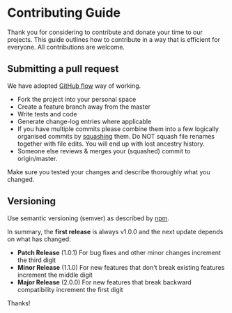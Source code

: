 # Contributing Guide

Thank you for considering to contribute and donate your time to our projects. This guide outlines how to contribute in a way that is efficient for everyone. All contributions are welcome.

## Submitting a pull request

We have adopted [GitHub flow](https://help.github.com/articles/github-flow/) way of working.

  * Fork the project into your personal space
  * Create a feature branch away from the master
  * Write tests and code
  * Generate change-log entries where applicable
  * If you have multiple commits please combine them into a few logically organised commits by [squashing](https://gist.github.com/patik/b8a9dc5cd356f9f6f980) them. Do NOT squash file renames together with file edits. You will end up with lost ancestry history.
  * Someone else reviews & merges your (squashed) commit to origin/master.

Make sure you tested your changes and describe thoroughly what you changed.


## Versioning

Use semantic versioning (semver) as described by [npm](https://docs.npmjs.com/getting-started/semantic-versioning).

In summary, the **first release** is always v1.0.0 and the next update depends on what has changed:

  * **Patch Release** (1.0.1) For bug fixes and other minor changes increment the third digit
  * **Minor Release** (1.1.0) For new features that don't break existing features increment the middle digit
  * **Major Release** (2.0.0) For new features that break backward compatibility increment the first digit 

Thanks!
